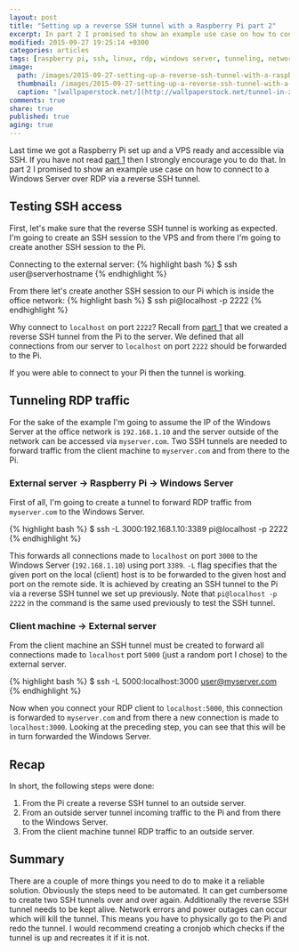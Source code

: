 ```yaml
---
layout: post
title: "Setting up a reverse SSH tunnel with a Raspberry Pi part 2"
excerpt: In part 2 I promised to show an example use case on how to connect to a Windows Server over RDP via a reverse SSH tunnel.
modified: 2015-09-27 19:25:14 +0300
categories: articles
tags: [raspberry pi, ssh, linux, rdp, windows server, tunneling, networking]
image:
  path: /images/2015-09-27-setting-up-a-reverse-ssh-tunnel-with-a-raspberry-pi-part-2/cover.jpg
  thumbnail: /images/2015-09-27-setting-up-a-reverse-ssh-tunnel-with-a-raspberry-pi-part-2/cover_thumb.jpg
  caption: "[wallpaperstock.net/](http://wallpaperstock.net/tunnel-in-zurich_wallpapers_27851_1280x800_1.html)"
comments: true
share: true
published: true
aging: true
---
```


Last time we got a Raspberry Pi set up and a VPS ready and accessible via SSH. If you have not read [part 1]({{site.url}}/articles/setting-up-a-reverse-ssh-tunnel-with-a-raspberry-pi/ "part 1 of setting up a reverse ssh tunnel with a raspberry pi") then I strongly encourage you to do that. In part 2 I promised to show an example use case on how to connect to a Windows Server over RDP via a reverse SSH tunnel.

## Testing SSH access

First, let's make sure that the reverse SSH tunnel is working as expected. I'm going to create an SSH session to the VPS and from there I'm going to create another SSH session to the Pi.

Connecting to the external server:
{% highlight bash %}
$ ssh user@serverhostname
{% endhighlight %}

From there let's create another SSH session to our Pi which is inside the office network:
{% highlight bash %}
$ ssh pi@localhost -p 2222
{% endhighlight %}

Why connect to `localhost` on port `2222`? Recall from [part 1]({{site.url}}/articles/setting-up-a-reverse-ssh-tunnel-with-a-raspberry-pi/ "part 1 of setting up a reverse ssh tunnel with a raspberry pi") that we created a reverse SSH tunnel from the Pi to the server. We defined that all connections from our server to `localhost` on port `2222` should be forwarded to the Pi.

If you were able to connect to your Pi then the tunnel is working.

## Tunneling RDP traffic

For the sake of the example I'm going to assume the IP of the Windows Server at the office network is `192.168.1.10` and the server outside of the network can be accessed via `myserver.com`. Two SSH tunnels are needed to forward traffic from the client machine to `myserver.com` and from there to the Pi.

### External server -> Raspberry Pi -> Windows Server

First of all, I'm going to create a tunnel to forward RDP traffic from `myserver.com` to the Windows Server.

{% highlight bash %}
$ ssh -L 3000:192.168.1.10:3389 pi@localhost -p 2222
{% endhighlight %}

This forwards all connections made to `localhost` on port `3000` to the Windows Server (`192.168.1.10`) using port `3389`. `-L` flag specifies that the given port on the local (client) host is to be forwarded to the given host and port on the remote side. It is achieved by creating an SSH tunnel to the Pi via a reverse SSH tunnel we set up previously. Note that `pi@localhost -p 2222` in the command is the same used previously to test the SSH tunnel.

### Client machine -> External server

From the client machine an SSH tunnel must be created to forward all connections made to `localhost` port `5000` (just a random port I chose) to the external server.

{% highlight bash %}
$ ssh -L 5000:localhost:3000 user@myserver.com
{% endhighlight %}

Now when you connect your RDP client to `localhost:5000`, this connection is forwarded to `myserver.com` and from there a new connection is made to `localhost:3000`. Looking at the preceding step, you can see that this will be in turn forwarded the Windows Server.

## Recap

In short, the following steps were done:

1. From the Pi create a reverse SSH tunnel to an outside server.
2. From an outside server tunnel incoming traffic to the Pi and from there to the Windows Server.
3. From the client machine tunnel RDP traffic to an outside server.

## Summary

There are a couple of more things you need to do to make it a reliable solution. Obviously the steps need to be automated. It can get cumbersome to create two SSH tunnels over and over again. Additionally the reverse SSH tunnel needs to be kept alive. Network errors and power outages can occur which will kill the tunnel. This means you have to physically go to the Pi and redo the tunnel. I would recommend creating a cronjob which checks if the tunnel is up and recreates it if it is not.
